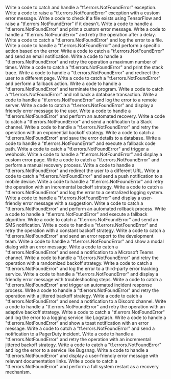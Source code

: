 Write a code to catch and handle a "tf.errors.NotFoundError" exception.
Write a code to raise a "tf.errors.NotFoundError" exception with a custom error message.
Write a code to check if a file exists using TensorFlow and raise a "tf.errors.NotFoundError" if it doesn't.
Write a code to handle a "tf.errors.NotFoundError" and print a custom error message.
Write a code to handle a "tf.errors.NotFoundError" and retry the operation after a delay.
Write a code to catch a "tf.errors.NotFoundError" and log the error to a file.
Write a code to handle a "tf.errors.NotFoundError" and perform a specific action based on the error.
Write a code to catch a "tf.errors.NotFoundError" and send an email notification.
Write a code to handle a "tf.errors.NotFoundError" and retry the operation a maximum number of times.
Write a code to catch a "tf.errors.NotFoundError" and print the stack trace.
Write a code to handle a "tf.errors.NotFoundError" and redirect the user to a different page.
Write a code to catch a "tf.errors.NotFoundError" and perform a fallback action.
Write a code to handle a "tf.errors.NotFoundError" and terminate the program.
Write a code to catch a "tf.errors.NotFoundError" and roll back a database transaction.
Write a code to handle a "tf.errors.NotFoundError" and log the error to a remote server.
Write a code to catch a "tf.errors.NotFoundError" and display a friendly error message to the user.
Write a code to handle a "tf.errors.NotFoundError" and perform an automated recovery.
Write a code to catch a "tf.errors.NotFoundError" and send a notification to a Slack channel.
Write a code to handle a "tf.errors.NotFoundError" and retry the operation with an exponential backoff strategy.
Write a code to catch a "tf.errors.NotFoundError" and save the error details to a database.
Write a code to handle a "tf.errors.NotFoundError" and execute a fallback code path.
Write a code to catch a "tf.errors.NotFoundError" and trigger a webhook.
Write a code to handle a "tf.errors.NotFoundError" and display a custom error page.
Write a code to catch a "tf.errors.NotFoundError" and perform a manual recovery process.
Write a code to handle a "tf.errors.NotFoundError" and redirect the user to a different URL.
Write a code to catch a "tf.errors.NotFoundError" and send a push notification to a mobile device.
Write a code to handle a "tf.errors.NotFoundError" and retry the operation with an incremental backoff strategy.
Write a code to catch a "tf.errors.NotFoundError" and log the error to a centralized logging system.
Write a code to handle a "tf.errors.NotFoundError" and display a user-friendly error message with a suggestion.
Write a code to catch a "tf.errors.NotFoundError" and perform an automated rollback process.
Write a code to handle a "tf.errors.NotFoundError" and execute a fallback algorithm.
Write a code to catch a "tf.errors.NotFoundError" and send an SMS notification.
Write a code to handle a "tf.errors.NotFoundError" and retry the operation with a constant backoff strategy.
Write a code to catch a "tf.errors.NotFoundError" and send an error report to the development team.
Write a code to handle a "tf.errors.NotFoundError" and show a modal dialog with an error message.
Write a code to catch a "tf.errors.NotFoundError" and send a notification to a Microsoft Teams channel.
Write a code to handle a "tf.errors.NotFoundError" and retry the operation with a randomized backoff strategy.
Write a code to catch a "tf.errors.NotFoundError" and log the error to a third-party error tracking service.
Write a code to handle a "tf.errors.NotFoundError" and display a friendly error message with troubleshooting steps.
Write a code to catch a "tf.errors.NotFoundError" and trigger an automated incident response process.
Write a code to handle a "tf.errors.NotFoundError" and retry the operation with a jittered backoff strategy.
Write a code to catch a "tf.errors.NotFoundError" and send a notification to a Discord channel.
Write a code to handle a "tf.errors.NotFoundError" and retry the operation with an adaptive backoff strategy.
Write a code to catch a "tf.errors.NotFoundError" and log the error to a logging service like Logstash.
Write a code to handle a "tf.errors.NotFoundError" and show a toast notification with an error message.
Write a code to catch a "tf.errors.NotFoundError" and send a notification to a PagerDuty incident.
Write a code to handle a "tf.errors.NotFoundError" and retry the operation with an incremental jittered backoff strategy.
Write a code to catch a "tf.errors.NotFoundError" and log the error to a service like Bugsnag.
Write a code to handle a "tf.errors.NotFoundError" and display a user-friendly error message with relevant documentation links.
Write a code to catch a "tf.errors.NotFoundError" and perform a full system restart as a recovery mechanism.